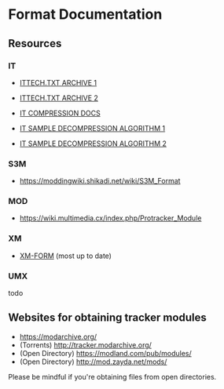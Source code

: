 # Format Documentation

## Resources
### IT
* [ITTECH.TXT ARCHIVE 1](https://web.archive.org/web/20220610182703/https://github.com/schismtracker/schismtracker/wiki/ITTECH.TXT)

* [ITTECH.TXT ARCHIVE 2](https://ia600506.us.archive.org/view_archive.php?archive=/4/items/msdos_it214c_shareware/it214c.zip&file=ITTECH.TXT)

* [IT COMPRESSION DOCS](https://wiki.multimedia.cx/index.php/Impulse_Tracker#IT214_sample_compression)
* [IT SAMPLE DECOMPRESSION ALGORITHM 1](https://github.com/nicolasgramlich/AndEngineMODPlayerExtension/blob/master/jni/loaders/itsex.c)
* [IT SAMPLE DECOMPRESSION ALGORITHM 2](https://github.com/schismtracker/schismtracker/blob/master/fmt/compression.c)

### S3M
* https://moddingwiki.shikadi.net/wiki/S3M_Format
### MOD
* https://wiki.multimedia.cx/index.php/Protracker_Module
### XM
* [XM-FORM](https://github.com/milkytracker/MilkyTracker/blob/master/resources/reference/xm-form.txt) (most up to date)
### UMX
todo
## Websites for obtaining tracker modules
* https://modarchive.org/
* (Torrents) http://tracker.modarchive.org/
* (Open Directory) https://modland.com/pub/modules/ 
* (Open Directory) http://mod.zayda.net/mods/ 

Please be mindful if you're obtaining files from open directories.

